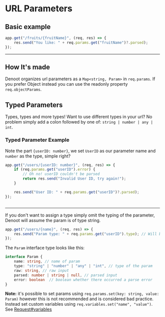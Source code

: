 # URL Parameters


## Basic example

```ts
app.get("/fruits/{fruitName}", (req, res) => {
    res.send("You like: " + req.params.get("fruitName")?.parsed);
});
```

***

## How It's made

Denoot organizes url parameters as a `Map<string, Param>` in `req.params`. If you prefer Object instead you can use the readonly property `req.objectParams`.

## Typed Parameters
Types, types and more types! Want to use different types in your url? No problem simply add a colon followed by one of: `string | number | any | int`.
### Typed Parameter Example
Note the part `{userID: number}`, we set `UserID` as our parameter name and `number` as the type, simple right?
```ts
app.get("/users/{userID: number}", (req, res) => {
    if (req.params.get("userID").error) {
        // Oh no! userID couldn't be parsed
        return res.send("Invalid User ID, try again!");
    }

    res.send("User ID: " + req.params.get("userID")?.parsed);
});



```

***

If you don't want to assign a type simply omit the typing of the parameter, Denoot will assume the param is of type string.
```ts
app.get("/users/{name}", (req, res) => {
    res.send("Param type: " + req.params.get("userID").type); // Will be string
});
```

The `Param` interface type looks like this:
```ts
interface Param {
    name: string, // name of param
    type: "string" | "number" | "any" | "int", // type of the param
    raw: string, // raw input
    parsed: number | string | null, // parsed input
    error: boolean  // boolean whether there occurred a parse error
}
```

**Note:** it's possible to set params using `req.params.set(key: string, value: Param)` however this is not recommended and is considered bad practice. Instead set custom variables using `req.variables.set("name", "value")`. See [Request#variables](https://denoot.dev/request#set-a-custom-variable)
